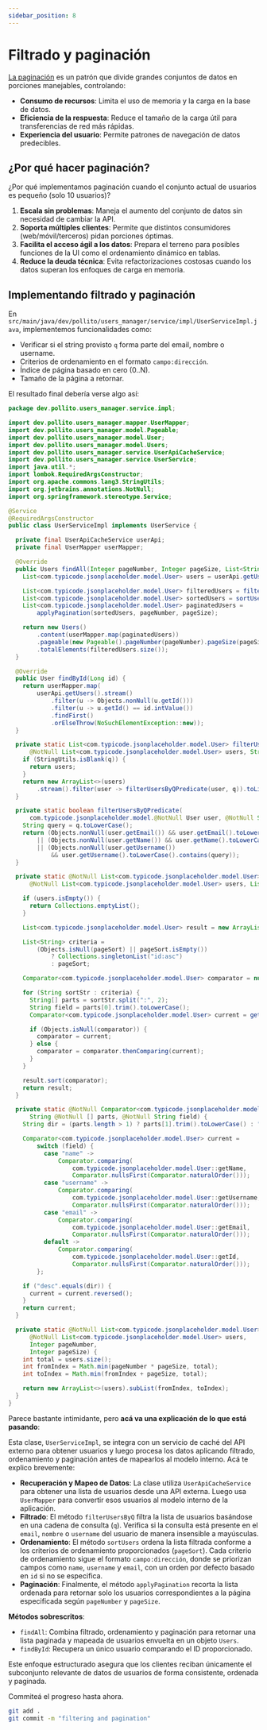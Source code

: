 ```yaml
---
sidebar_position: 8
---
```


# Filtrado y paginación

[La paginación](https://www.merge.dev/blog/rest-api-pagination) es un patrón que divide grandes conjuntos de datos en porciones manejables, controlando:

- **Consumo de recursos**: Limita el uso de memoria y la carga en la base de datos.
- **Eficiencia de la respuesta**: Reduce el tamaño de la carga útil para transferencias de red más rápidas.
- **Experiencia del usuario**: Permite patrones de navegación de datos predecibles.

## ¿Por qué hacer paginación?

¿Por qué implementamos paginación cuando el conjunto actual de usuarios es pequeño (solo 10 usuarios)?

1. **Escala sin problemas**: Maneja el aumento del conjunto de datos sin necesidad de cambiar la API.
2. **Soporta múltiples clientes**: Permite que distintos consumidores (web/móvil/terceros) pidan porciones óptimas.
3. **Facilita el acceso ágil a los datos**: Prepara el terreno para posibles funciones de la UI como el ordenamiento dinámico en tablas.
4. **Reduce la deuda técnica**: Evita refactorizaciones costosas cuando los datos superan los enfoques de carga en memoria.

## Implementando filtrado y paginación

En `src/main/java/dev/pollito/users_manager/service/impl/UserServiceImpl.java`, implementemos funcionalidades como:

* Verificar si el string provisto `q` forma parte del email, nombre o username.
* Criterios de ordenamiento en el formato `campo:dirección`.
* Índice de página basado en cero (0..N).
* Tamaño de la página a retornar.

El resultado final debería verse algo así:

```java
package dev.pollito.users_manager.service.impl;

import dev.pollito.users_manager.mapper.UserMapper;
import dev.pollito.users_manager.model.Pageable;
import dev.pollito.users_manager.model.User;
import dev.pollito.users_manager.model.Users;
import dev.pollito.users_manager.service.UserApiCacheService;
import dev.pollito.users_manager.service.UserService;
import java.util.*;
import lombok.RequiredArgsConstructor;
import org.apache.commons.lang3.StringUtils;
import org.jetbrains.annotations.NotNull;
import org.springframework.stereotype.Service;

@Service
@RequiredArgsConstructor
public class UserServiceImpl implements UserService {

  private final UserApiCacheService userApi;
  private final UserMapper userMapper;

  @Override
  public Users findAll(Integer pageNumber, Integer pageSize, List<String> pageSort, String q) {
    List<com.typicode.jsonplaceholder.model.User> users = userApi.getUsers();

    List<com.typicode.jsonplaceholder.model.User> filteredUsers = filterUsersByQ(users, q);
    List<com.typicode.jsonplaceholder.model.User> sortedUsers = sortUsers(filteredUsers, pageSort);
    List<com.typicode.jsonplaceholder.model.User> paginatedUsers =
        applyPagination(sortedUsers, pageNumber, pageSize);

    return new Users()
        .content(userMapper.map(paginatedUsers))
        .pageable(new Pageable().pageNumber(pageNumber).pageSize(pageSize))
        .totalElements(filteredUsers.size());
  }

  @Override
  public User findById(Long id) {
    return userMapper.map(
        userApi.getUsers().stream()
            .filter(u -> Objects.nonNull(u.getId()))
            .filter(u -> u.getId() == id.intValue())
            .findFirst()
            .orElseThrow(NoSuchElementException::new));
  }

  private static List<com.typicode.jsonplaceholder.model.User> filterUsersByQ(
      @NotNull List<com.typicode.jsonplaceholder.model.User> users, String q) {
    if (StringUtils.isBlank(q)) {
      return users;
    }
    return new ArrayList<>(users)
        .stream().filter(user -> filterUsersByQPredicate(user, q)).toList();
  }

  private static boolean filterUsersByQPredicate(
      com.typicode.jsonplaceholder.model.@NotNull User user, @NotNull String q) {
    String query = q.toLowerCase();
    return (Objects.nonNull(user.getEmail()) && user.getEmail().toLowerCase().contains(query))
        || (Objects.nonNull(user.getName()) && user.getName().toLowerCase().contains(query))
        || (Objects.nonNull(user.getUsername())
            && user.getUsername().toLowerCase().contains(query));
  }

  private static @NotNull List<com.typicode.jsonplaceholder.model.User> sortUsers(
      @NotNull List<com.typicode.jsonplaceholder.model.User> users, List<String> pageSort) {

    if (users.isEmpty()) {
      return Collections.emptyList();
    }

    List<com.typicode.jsonplaceholder.model.User> result = new ArrayList<>(users);

    List<String> criteria =
        (Objects.isNull(pageSort) || pageSort.isEmpty())
            ? Collections.singletonList("id:asc")
            : pageSort;

    Comparator<com.typicode.jsonplaceholder.model.User> comparator = null;

    for (String sortStr : criteria) {
      String[] parts = sortStr.split(":", 2);
      String field = parts[0].trim().toLowerCase();
      Comparator<com.typicode.jsonplaceholder.model.User> current = getUserComparator(parts, field);

      if (Objects.isNull(comparator)) {
        comparator = current;
      } else {
        comparator = comparator.thenComparing(current);
      }
    }

    result.sort(comparator);
    return result;
  }

  private static @NotNull Comparator<com.typicode.jsonplaceholder.model.User> getUserComparator(
      String @NotNull [] parts, @NotNull String field) {
    String dir = (parts.length > 1) ? parts[1].trim().toLowerCase() : "asc";

    Comparator<com.typicode.jsonplaceholder.model.User> current =
        switch (field) {
          case "name" ->
              Comparator.comparing(
                  com.typicode.jsonplaceholder.model.User::getName,
                  Comparator.nullsFirst(Comparator.naturalOrder()));
          case "username" ->
              Comparator.comparing(
                  com.typicode.jsonplaceholder.model.User::getUsername,
                  Comparator.nullsFirst(Comparator.naturalOrder()));
          case "email" ->
              Comparator.comparing(
                  com.typicode.jsonplaceholder.model.User::getEmail,
                  Comparator.nullsFirst(Comparator.naturalOrder()));
          default ->
              Comparator.comparing(
                  com.typicode.jsonplaceholder.model.User::getId,
                  Comparator.nullsFirst(Comparator.naturalOrder()));
        };

    if ("desc".equals(dir)) {
      current = current.reversed();
    }
    return current;
  }

  private static @NotNull List<com.typicode.jsonplaceholder.model.User> applyPagination(
      @NotNull List<com.typicode.jsonplaceholder.model.User> users,
      Integer pageNumber,
      Integer pageSize) {
    int total = users.size();
    int fromIndex = Math.min(pageNumber * pageSize, total);
    int toIndex = Math.min(fromIndex + pageSize, total);

    return new ArrayList<>(users).subList(fromIndex, toIndex);
  }
}
```

Parece bastante intimidante, pero **acá va una explicación de lo que está pasando**:

Esta clase, `UserServiceImpl`, se integra con un servicio de caché del API externo para obtener usuarios y luego procesa los datos aplicando filtrado, ordenamiento y paginación antes de mapearlos al modelo interno. Acá te explico brevemente:

* **Recuperación y Mapeo de Datos**: La clase utiliza `UserApiCacheService` para obtener una lista de usuarios desde una API externa. Luego usa `UserMapper` para convertir esos usuarios al modelo interno de la aplicación.
* **Filtrado**: El método `filterUsersByQ` filtra la lista de usuarios basándose en una cadena de consulta (`q`). Verifica si la consulta está presente en el `email`, `nombre` o `username` del usuario de manera insensible a mayúsculas.
* **Ordenamiento**: El método `sortUsers` ordena la lista filtrada conforme a los criterios de ordenamiento proporcionados (`pageSort`). Cada criterio de ordenamiento sigue el formato `campo:dirección`, donde se priorizan campos como `name`, `username` y `email`, con un orden por defecto basado en `id` si no se especifica.
* **Paginación**: Finalmente, el método `applyPagination` recorta la lista ordenada para retornar solo los usuarios correspondientes a la página especificada según `pageNumber` y `pageSize`.

**Métodos sobrescritos**:

* `findAll`: Combina filtrado, ordenamiento y paginación para retornar una lista paginada y mapeada de usuarios envuelta en un objeto `Users`.
* `findById`: Recupera un único usuario comparando el ID proporcionado.

Este enfoque estructurado asegura que los clientes reciban únicamente el subconjunto relevante de datos de usuarios de forma consistente, ordenada y paginada.

Commiteá el progreso hasta ahora.

```bash
git add .
git commit -m "filtering and pagination"
```